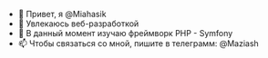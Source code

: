 - 👋 Привет, я @Miahasik
- 👀 Увлекаюсь веб-разработкой
- 🌱 В данный момент изучаю фреймворк PHP - Symfony
- 📫 Чтобы связаться со мной, пишите в телеграмм: @Maziash

<!---
Miahasik/Miahasik is a ✨ special ✨ repository because its `README.md` (this file) appears on your GitHub profile.
You can click the Preview link to take a look at your changes.
--->
